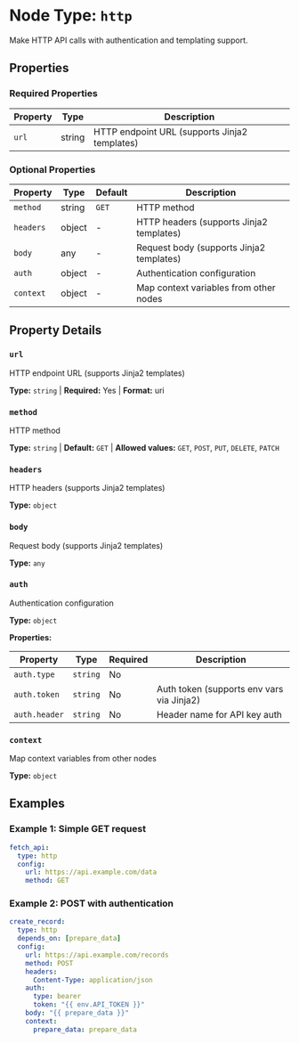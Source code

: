 # Node Type: `http`

Make HTTP API calls with authentication and templating support.

## Properties

### Required Properties

| Property | Type | Description |
|----------|------|-------------|
| `url` | string | HTTP endpoint URL (supports Jinja2 templates) |

### Optional Properties

| Property | Type | Default | Description |
|----------|------|---------|-------------|
| `method` | string | `GET` | HTTP method |
| `headers` | object | - | HTTP headers (supports Jinja2 templates) |
| `body` | any | - | Request body (supports Jinja2 templates) |
| `auth` | object | - | Authentication configuration |
| `context` | object | - | Map context variables from other nodes |

## Property Details

### `url`

HTTP endpoint URL (supports Jinja2 templates)

**Type:** `string` | **Required:** Yes | **Format:** uri

### `method`

HTTP method

**Type:** `string` | **Default:** `GET` | **Allowed values:** `GET`, `POST`, `PUT`, `DELETE`, `PATCH`

### `headers`

HTTP headers (supports Jinja2 templates)

**Type:** `object`

### `body`

Request body (supports Jinja2 templates)

**Type:** `any`

### `auth`

Authentication configuration

**Type:** `object`

**Properties:**

| Property | Type | Required | Description |
|----------|------|----------|-------------|
| `auth.type` | `string` | No |  |
| `auth.token` | `string` | No | Auth token (supports env vars via Jinja2) |
| `auth.header` | `string` | No | Header name for API key auth |

### `context`

Map context variables from other nodes

**Type:** `object`


## Examples

### Example 1: Simple GET request

```yaml
fetch_api:
  type: http
  config:
    url: https://api.example.com/data
    method: GET
```

### Example 2: POST with authentication

```yaml
create_record:
  type: http
  depends_on: [prepare_data]
  config:
    url: https://api.example.com/records
    method: POST
    headers:
      Content-Type: application/json
    auth:
      type: bearer
      token: "{{ env.API_TOKEN }}"
    body: "{{ prepare_data }}"
    context:
      prepare_data: prepare_data
```
